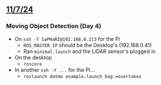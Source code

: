 ## <u>11/7/24</u>

### Moving Object Detection (Day 4)
- On `ssh -Y SaPHaRI@192.168.0.213` for the Pi
	- `ROS_MASTER_IP` should be the Desktop's (192.168.0.41)
	- Ran `minimal.launch` and the LiDAR sensor's plugged in
- On the desktop
	- `roscore`
- In another `ssh -Y ...` for the Pi...
	- `roslaunch datmo example.launch bag:=overtakes`